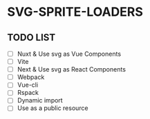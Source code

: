 # SVG-SPRITE-LOADERS

## TODO LIST

- [ ] Nuxt & Use svg as Vue Components
- [ ] Vite
- [ ] Next & Use svg as React Components
- [ ] Webpack
- [ ] Vue-cli
- [ ] Rspack
- [ ] Dynamic import
- [ ] Use as a public resource